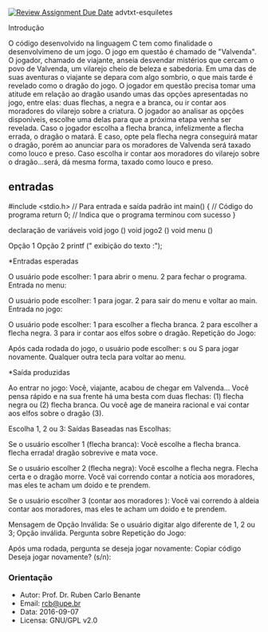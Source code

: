 [![Review Assignment Due Date](https://classroom.github.com/assets/deadline-readme-button-22041afd0340ce965d47ae6ef1cefeee28c7c493a6346c4f15d667ab976d596c.svg)](https://classroom.github.com/a/Una5IRus)
advtxt-esquiletes

Introdução

 
O código desenvolvido na linguagem C tem como finalidade o desenvolvimeno de um jogo. O jogo em questão é chamado de "Valvenda". O jogador, chamado de viajante, anseia desvendar mistérios que cercam o povo de Valvenda, um vilarejo cheio de beleza e sabedoria. Em uma das de suas aventuras o viajante se depara com algo sombrio, o que mais tarde é revelado como o dragão do jogo. O jogador em questão precisa tomar uma atitude em relação ao dragão usando umas das opções apresentadas no jogo, entre elas: duas flechas, a negra e a branca, ou ir contar aos moradores do vilarejo sobre a criatura. O jogador ao analisar as opções disponíveis, escolhe uma delas para que a próxima etapa venha ser revelada. Caso o jogador escolha a flecha branca, infelizmente a flecha errada, o dragão o matará. E caso, opte pela flecha negra conseguirá matar o dragão, porém ao anunciar para os moradores de Valvenda será taxado como louco e preso. Caso escolha ir contar aos moradores do vilarejo sobre o dragão...será, dá mesma forma, taxado como louco e preso.

## entradas
#include <stdio.h> // Para entrada e saída padrão int main() { // Código do programa return 0; // Indica que o programa terminou com sucesso }

declaração de variáveis void jogo () void jogo2 () void menu ()

Opção 1 Opção 2 printf (" exibição do texto :");

*Entradas esperadas 


O usuário pode escolher: 1 para abrir o menu. 2 para fechar o programa. Entrada no menu:

O usuário pode escolher: 1 para jogar. 2 para sair do menu e voltar ao main. Entrada no jogo:

O usuário pode escolher: 1 para escolher a flecha branca. 2 para escolher a flecha negra. 3 para ir contar aos elfos sobre o dragão. Repetição do Jogo:

Após cada rodada do jogo, o usuário pode escolher: s ou S para jogar novamente. Qualquer outra tecla para voltar ao menu.

*Saída produzidas

Ao entrar no jogo: Você, viajante, acabou de chegar em Valvenda... Você pensa rápido e na sua frente há uma besta com duas flechas: (1) flecha negra ou (2) flecha branca. Ou você age de maneira racional e vai contar aos elfos sobre o dragão (3).

Escolha 1, 2 ou 3: Saídas Baseadas nas Escolhas:

Se o usuário escolher 1 (flecha branca): Você escolhe a flecha branca. flecha errada! dragão sobrevive e mata voce.

Se o usuário escolher 2 (flecha negra): Você escolhe a flecha negra. Flecha certa e o dragão morre. Você vai correndo contar a notícia aos moradores, mas eles te acham um doido e te prendem.

Se o usuário escolher 3 (contar aos moradores ): Você vai correndo à aldeia contar aos moradores, mas eles te acham um doido e te prendem.

Mensagem de Opção Inválida: Se o usuário digitar algo diferente de 1, 2 ou 3; Opção inválida. Pergunta sobre Repetição do Jogo:

Após uma rodada, pergunta se deseja jogar novamente: Copiar código Deseja jogar novamente? (s/n):

### Orientação

* Autor: Prof. Dr. Ruben Carlo Benante
* Email: rcb@upe.br
* Data: 2016-09-07
* Licensa: GNU/GPL v2.0

